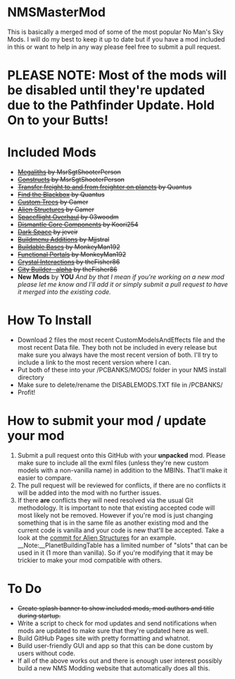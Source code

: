 # NMSMasterMod
This is basically a merged mod of some of the most popular No Man's Sky Mods.  I will do my best to keep it up to date but if you have a mod included in this or want to help in any way please feel free to submit a pull request.
# PLEASE NOTE: Most of the mods will be disabled until they're updated due to the Pathfinder Update.  Hold On to your Butts!

# Included Mods
 * ~~[Megaliths](https://nomansskymods.com/mods/megaliths/) by MsrSgtShooterPerson~~
 * ~~[Constructs](https://nomansskymods.com/mods/constructs/) by MsrSgtShooterPerson~~
 * ~~[Transfer freight to and from freighter on planets](https://nomansskymods.com/mods/transfer-freight-to-and-from-freighter-on-planets/) by Quantus~~
 * ~~[Find the Blackbox](https://nomansskymods.com/mods/find-the-blackbox/) by Quantus~~
 * ~~[Custom Trees](https://nomansskymods.com/mods/custom-trees-mod-4/) by Gamer~~
 * ~~[Alien Structures](https://nomansskymods.com/mods/alien-structures-mod/) by Gamer~~
 * ~~[Spaceflight Overhaul](https://nomansskymods.com/mods/spaceflight-overhaul-foundation-edition/) by 03woodm~~
 * ~~[Dismantle Core Components](https://nomansskymods.com/mods/nms-dismantle-core-components/) by Koori254~~
 * ~~[Dark Space](https://nomansskymods.com/mods/dark-space-foundation-update/) by jeveir~~
 * ~~[Buildmenu Additions](https://nomansskymods.com/mods/buildmenu-additions/) by Mjjstral~~
 * ~~[Buildable Bases](https://nomansskymods.com/mods/buildable-bases/) by MonkeyMan192~~
 * ~~[Functional Portals](https://nomansskymods.com/mods/functional-portals/) by MonkeyMan192~~
 * ~~[Crystal Interactions](https://github.com/theFisher86/NMSMasterMod/commit/e16166e88e34c71027e452399099aebb4ec3c0f0) by theFisher86~~
 * ~~[City Builder -alpha](https://github.com/theFisher86/NMSMasterMod/releases/tag/v0.20-alpha) by theFisher86~~
 * __New Mods__ by __YOU__ _And by that I mean if you're working on a new mod please let me know and I'll add it or simply submit a pull request to have it merged into the existing code._
 
# How To Install
- Download 2 files the most recent CustomModelsAndEffects file and the most recent Data file.  They both not be included in every release but make sure you always have the most recent version of both.  I'll try to include a link to the most recent version where I can.
- Put both of these into your /PCBANKS/MODS/ folder in your NMS install directory
- Make sure to delete/rename the DISABLEMODS.TXT file in /PCBANKS/
- Profit!
 
# How to submit your mod / update your mod
1. Submit a pull request onto this GitHub with your __unpacked__ mod.  Please make sure to include all the exml files (unless they're new custom models with a non-vanilla name) in addition to the MBINs.  That'll make it easier to compare.
2. The pull request will be reviewed for conflicts, if there are no conflicts it will be added into the mod with no further issues.
3. If there **are** conflicts they will need resolved via the usual Git methodology.  It is important to note that existing accepted code will most likely not be removed.  However if you're mod is just changing something that is in the same file as another existing mod and the current code is vanilla and your code is new that'll be accepted.  Take a look at the [commit for Alien Structures](https://github.com/theFisher86/NMSMasterMod/commit/153cb5a539bbd644c2a1d34572d433fecee3439b) for an example.
__Note:__PlanetBuildingTable has a limited number of "slots" that can be used in it (1 more than vanilla).  So if you're modifying that it may be trickier to make your mod compatible with others.
 
# To Do
* ~~Create splash banner to show included mods, mod authors and title during startup.~~
* Write a script to check for mod updates and send notifications when mods are updated to make sure that they're updated here as well.
* Build GitHub Pages site with pretty formatting and whatnot.
* Build user-friendly GUI and app so that this can be done custom by users without code.
* If all of the above works out and there is enough user interest possibly build a new NMS Modding website that automatically does all this.

